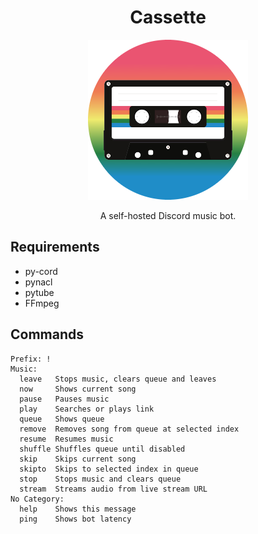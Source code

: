 <h1 align="center">Cassette</h1>

<p align="center">
  <img width="256" src="https://github.com/lohanjs/cassette/blob/main/Cassette.png" alt="Logo">
</p>

<p align="center">A self-hosted Discord music bot.</p>

## Requirements
- py-cord
- pynacl
- pytube
- FFmpeg

## Commands
```
Prefix: !
Music:
  leave   Stops music, clears queue and leaves
  now     Shows current song
  pause   Pauses music
  play    Searches or plays link
  queue   Shows queue
  remove  Removes song from queue at selected index
  resume  Resumes music
  shuffle Shuffles queue until disabled
  skip    Skips current song
  skipto  Skips to selected index in queue
  stop    Stops music and clears queue
  stream  Streams audio from live stream URL
No Category:
  help    Shows this message
  ping    Shows bot latency
```
